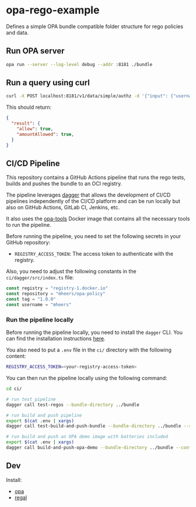# opa-rego-example

Defines a simple OPA bundle compatible folder structure for rego policies and data.

## Run OPA server

```bash
opa run --server --log-level debug --addr :8181 ./bundle
```

## Run a query using curl

```bash
curl -X POST localhost:8181/v1/data/simple/authz -d '{"input": {"username": "marcel"}}' | jq
```

This should return:

```json
{
  "result": {
    "allow": true,
    "amountAllowed": true,
  }
}
```

## CI/CD Pipeline

This repository contains a GitHub Actions pipeline that runs the rego tests, builds and pushes the bundle to an OCI registry.

The pipeline leverages [dagger](https://dagger.io/) that allows the development of CI/CD pipelines independently of the CI/CD platform and can be run locally but also on GitHub Actions, GitLab CI, Jenkins, etc.

It also uses the [opa-tools](https://github.com/mheers/opa-tools) Docker image that contains all the necessary tools to run the pipeline.

Before running the pipeline, you need to set the following secrets in your GitHub repository:

- `REGISTRY_ACCESS_TOKEN`: The access token to authenticate with the registry.

Also, you need to adjust the following constants in the `ci/dagger/src/index.ts` file:

```ts
const registry = "registry-1.docker.io"
const repository = "mheers/opa-policy"
const tag = "1.0.0"
const username = "mheers"
```

### Run the pipeline locally

Before running the pipeline locally, you need to install the `dagger` CLI. You can find the installation instructions [here](https://docs.dagger.io/install).

You also need to put a `.env` file in the `ci/` directory with the following content:

```bash
REGISTRY_ACCESS_TOKEN=<your-registry-access-token>
```

You can then run the pipeline locally using the following command:

```bash
cd ci/

# run test pipeline
dagger call test-regos --bundle-directory ../bundle

# run build and push pipeline
export $(cat .env | xargs)
dagger call test-build-and-push-bundle --bundle-directory ../bundle --registry-token=env:REGISTRY_ACCESS_TOKEN

# run build and push an OPA demo image with batteries included
export $(cat .env | xargs)
dagger call build-and-push-opa-demo --bundle-directory ../bundle --config-demo-file ../config-demo.yaml --registry-token=env:REGISTRY_ACCESS_TOKEN
```

## Dev

Install:

- [opa](https://www.openpolicyagent.org/docs/latest/#running-opa)
- [regal](https://docs.styra.com/regal)
